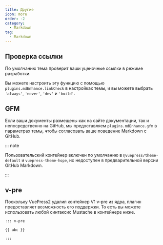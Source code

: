 ```yaml
---
title: Другие
icon: more
order: -2
category:
  - Markdown
tag:
  - Markdown
---
```


## Проверка ссылки

По умолчанию тема проверит ваши уценочные ссылки в режиме разработки.

Вы можете настроить эту функцию с помощью `plugins.mdEnhance.linkCheck` в настройках темы, и вы можете выбрать `'always'`, `'never'`, `'dev'` и `'build'`.

## GFM

Если ваши документы размещены как на сайте документации, так и непосредственно на GitHub, мы предоставляем `plugins.mdEnhance.gfm` в параметрах темы, чтобы согласовать ваше поведение Markdown с GitHub.

::: note

Пользовательский контейнер включен по умолчанию в `@vuepress/theme-default` и `vuepress-theme-hope`, но недоступен в предварительной версии GitHub Markdown.

:::

## v-pre

Поскольку VuePress2 удалил контейнер V1 v-pre из ядра, плагин предоставляет возможность его поддержки. То есть вы можете использовать любой синтаксис Mustache в контейнере ниже.

```md
::: v-pre

{{ abc }}

:::
```
